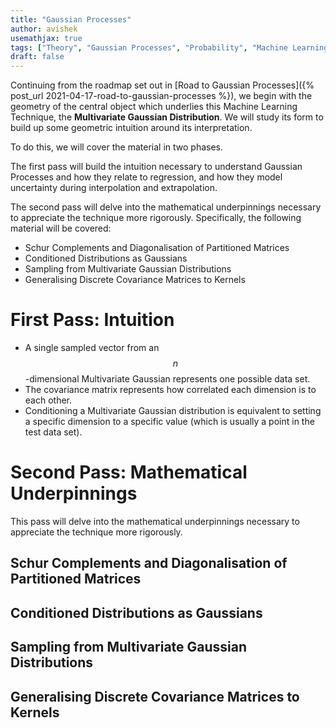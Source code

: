 ```yaml
---
title: "Gaussian Processes"
author: avishek
usemathjax: true
tags: ["Theory", "Gaussian Processes", "Probability", "Machine Learning"]
draft: false
---
```


Continuing from the roadmap set out in [Road to Gaussian Processes]({% post_url 2021-04-17-road-to-gaussian-processes %}), we begin with the geometry of the central object which underlies this Machine Learning Technique, the **Multivariate Gaussian Distribution**. We will study its form to build up some geometric intuition around its interpretation.

To do this, we will cover the material in two phases.

The first pass will build the intuition necessary to understand Gaussian Processes and how they relate to regression, and how they model uncertainty during interpolation and extrapolation.

The second pass will delve into the mathematical underpinnings necessary to appreciate the technique more rigorously. Specifically, the following material will be covered:

- Schur Complements and Diagonalisation of Partitioned Matrices
- Conditioned Distributions as Gaussians
- Sampling from Multivariate Gaussian Distributions
- Generalising Discrete Covariance Matrices to Kernels

# First Pass: Intuition
- A single sampled vector from an $$n$$-dimensional Multivariate Gaussian represents one possible data set.
- The covariance matrix represents how correlated each dimension is to each other.
- Conditioning a Multivariate Gaussian distribution is equivalent to setting a specific dimension to a specific value (which is usually a point in the test data set).

# Second Pass: Mathematical Underpinnings
This pass will delve into the mathematical underpinnings necessary to appreciate the technique more rigorously.

## Schur Complements and Diagonalisation of Partitioned Matrices
## Conditioned Distributions as Gaussians
## Sampling from Multivariate Gaussian Distributions
## Generalising Discrete Covariance Matrices to Kernels
